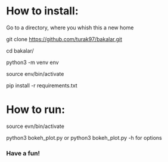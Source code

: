 # How to install:

Go to a directory, where you whish this a new home

git clone https://github.com/turak97/bakalar.git

cd bakalar/

python3 -m venv env

source env/bin/activate

pip install -r requirements.txt 

# How to run:

source evn/bin/activate

python3 bokeh_plot.py
or
python3 bokeh_plot.py -h for options

### Have a fun!
